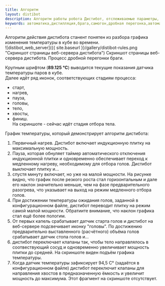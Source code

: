```yaml
---
title: Алгоритм
layout: distibot
description: Алгоритм работы робота Дистибот, отслеживаемые параметры, логика срабатывания
keywords: автоматика,дистилляция,брага,самогон,дробная перегонка,автоматизация
---
```

Алгоритм действия дистибота станент понятен из разбора графика изменения температуры в кубе во времени.  
![distibot_web_server]({{ site.baseurl }}/gallery/distibot-rules.png "Скриншот страницы веб-сервера дистибота")
Скриншот страницы веб-сервера дистибота. Процесс дробной перегонки браги.

Крупным шрифтом (__89.125 °C__) выводится текущие показания датчика температуры паров в кубе.  
Далее идёт ряд иконок, соответствующих стадиям процесса:
* старт,
* нагрев,
* пауза,
* головы,
* тело,
* хвосты,
* финиш.  
На скриншоте - сейчас идёт стадия отбора тела.  

График температуры, который демонстрирует алгоритм дистибота:  
1. Первичный нагрев. Дистибот включает индукционную плитку на максимальную мощность.  
2. Пауза, которая обнуляет таймер автоматического отключения индукционной плитки и одновременно обеспечивает переход к медленному нагреву, необходимому для отбора голов. Дистибот выключает плитку и...  
3. спустя минуту включает, но уже на малой мощности. На рисунке видно, что график после резкого роста стал горизонтальным и дале его наклон значительно меньше, чем на фазе предварительного разогрева, что указывает на выход на режим медленного отбора голов.  
4. При достижении температуры ожидания голов, заданной в конфигурационном файле, дистибот переводит плитку на режим самой малой мощности. Обратиите внимание, что наклон графика стал ещё более пологим.  
5. От первых капель срабатывает датчик старта голов и дистибот на веб-сервере подсвечивает иконку "головы". По достижению предварительно выставленного (расчётного) объёма голов срабатывает датчик стопа голов и...  
6. дистибот переключает клапаны так, чтобы тело направлялось в соотвествующий сосуд и одновременно увеличивает мощность плитки до средней. На скриншоте виден подъём графика температуры.  
7. Когда датчик температуры зафиксирует 94,5 C° (задаётся в конфигурационном файле) дистибот переключит клапаны для направления хвостов в предназначенную ёмкость и увеличит мощность до максимума. Этот фрагмент на скриншоте отсутствует.
